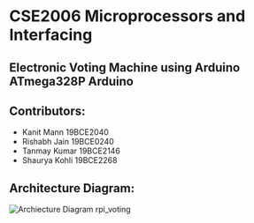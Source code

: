 # CSE2006 Microprocessors and Interfacing

## Electronic Voting Machine using Arduino ATmega328P Arduino

## Contributors:

- Kanit Mann 19BCE2040
- Rishabh Jain 19BCE0240
- Tanmay Kumar 19BCE2146
- Shaurya Kohli 19BCE2268

## Architecture Diagram:
![Archiecture Diagram rpi_voting](https://user-images.githubusercontent.com/64951804/177170690-3c52ba7d-0dc8-4a2b-b4d2-30a21236596e.jpeg)


